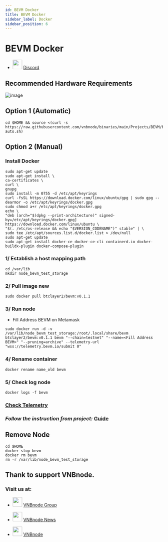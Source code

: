 ```yaml
---
id: BEVM Docker
title: BEVM Docker
sidebar_label: Docker
sidebar_position: 6
---
```

# BEVM Docker
- <img src="https://github.com/vnbnode/VNBnode-Guides/assets/76662222/7724db8a-a28e-452b-8431-ed5a748ba9bd" width="30"/> <a href="https://discord.gg/uBnrqrHBhD" target="_blank">Discord</a>
## Recommended Hardware Requirements 

![image](https://github.com/vnbnode/VNBnode-Guides/assets/76662222/e8086d6a-42a1-4b86-80cb-ae8894f10b64)

## Option 1 (Automatic)
```
cd $HOME && source <(curl -s https://raw.githubusercontent.com/vnbnode/binaries/main/Projects/BEVM/bevm-auto.sh)
```
## Option 2 (Manual)

### Install Docker
```
sudo apt-get update
sudo apt-get install \
ca-certificates \
curl \
gnupg
sudo install -m 0755 -d /etc/apt/keyrings
curl -fsSL https://download.docker.com/linux/ubuntu/gpg | sudo gpg --dearmor -o /etc/apt/keyrings/docker.gpg
sudo chmod a+r /etc/apt/keyrings/docker.gpg
echo \
"deb [arch="$(dpkg --print-architecture)" signed-by=/etc/apt/keyrings/docker.gpg] https://download.docker.com/linux/ubuntu \
"$(. /etc/os-release && echo "$VERSION_CODENAME")" stable" | \
sudo tee /etc/apt/sources.list.d/docker.list > /dev/null
sudo apt-get update
sudo apt-get install docker-ce docker-ce-cli containerd.io docker-buildx-plugin docker-compose-plugin
```

### 1/ Establish a host mapping path
```
cd /var/lib
mkdir node_bevm_test_storage
```
### 2/ Pull image new 
```
sudo docker pull btclayer2/bevm:v0.1.1
```
### 3/ Run node
- Fill Address BEVM on Metamask
```
sudo docker run -d -v /var/lib/node_bevm_test_storage:/root/.local/share/bevm btclayer2/bevm:v0.1.1 bevm "--chain=testnet" "--name=<Fill Address BEVM>" "--pruning=archive" --telemetry-url "wss://telemetry.bevm.io/submit 0"
```
### 4/ Rename container
```
docker rename name_old bevm
```
### 5/ Check log node
```
docker logs -f bevm 
```
### [Check Telemetry](https://telemetry.bevm.io/#/0x41cfeafc7177775a0e838b3725a0178b89ebf5dde1b5f766becbf975a24e297b)
### *Follow the instruction from project:* [Guide](https://documents.bevm.io/)

## Remove Node
```
cd $HOME
docker stop bevm
docker rm bevm
rm -r /var/lib/node_bevm_test_storage
```

## Thank to support VNBnode.
### Visit us at:

* <img src="https://user-images.githubusercontent.com/50621007/183283867-56b4d69f-bc6e-4939-b00a-72aa019d1aea.png" width="30"/> <a href="https://t.me/VNBnodegroup" target="_blank">VNBnode Group</a>

* <img src="https://user-images.githubusercontent.com/50621007/183283867-56b4d69f-bc6e-4939-b00a-72aa019d1aea.png" width="30"/> <a href="https://t.me/Vnbnode" target="_blank">VNBnode News</a>

* <img src="https://raw.githubusercontent.com/vnbnode/binaries/main/Logo/VNBnode.jpg" width="30"/> <a href="https://VNBnode.com" target="_blank">VNBnode</a>

